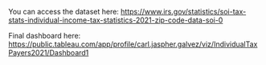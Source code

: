 You can access the dataset here: 
https://www.irs.gov/statistics/soi-tax-stats-individual-income-tax-statistics-2021-zip-code-data-soi-0

Final dashboard here:
https://public.tableau.com/app/profile/carl.jaspher.galvez/viz/IndividualTaxPayers2021/Dashboard1
